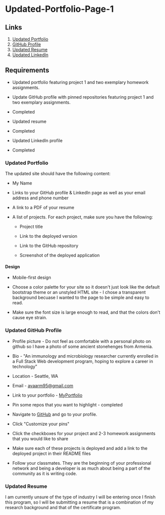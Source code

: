 # Updated-Portfolio-Page-1



## Links

1. [Updated Portfolio](https://avaarm.github.io/Updated-Portfolio-Page-1/)
2. [GitHub Profile](https://avaarm.github.io/Updated-Portfolio-Page-1/) 
3. [Updated Resume](file:///Users/armenuhiavanesyan/Downloads/2019%20Research%20(8).pdf) 
4. [Updated LinkedIn](https://www.linkedin.com/in/armenuhi-avanesyan-99101286/) 



## Requirements

* Updated portfolio featuring project 1 and two exemplary homework assignments. 

* Update GitHub profile with pinned repositories featuring project 1 and two exemplary assignments.  
- Completed 

* Updated resume
- Completed 

* Updated LinkedIn profile
- Completed


### Updated Portfolio

The updated site should have the following content:

* My Name

* Links to your GitHub profile & LinkedIn page as well as your email address and phone number

* A link to a PDF of your resume

* A list of projects. For each project, make sure you have the following:

  * Project title

  * Link to the deployed version

  * Link to the GitHub repository

  * Screenshot of the deployed application


#### Design


* Mobile-first design

* Choose a color palette for your site so it doesn't just look like
the default bootstrap theme or an unstyled HTML site - I chose a transparent background becuase I wanted to the page to be simple and easy to read. 

* Make sure the font size is large enough to read, and that the colors don't cause eye strain.


### Updated GitHub Profile 


 * Profile picture - Do not feel as comfortable with a personal photo on github so I have a photo of some ancient stonehenges from Armenia.

 * Bio - "An immunology and microbiology researcher currently enrolled in a Full Stack Web development program, hoping to explore a career in technology"

 * Location - Seattle, WA

 * Email - avaarm95@gmail.com

 * Link to your portfolio - [MyPortfolio](https://avaarm.github.io/Updated-Portfolio-Page-1/)


 * Pin some repos that you want to highlight - completed

 * Navigate to [GitHub](https://github.com/) and go to your profile.

 * Click "Customize your pins"

 * Click the checkboxes for your project and 2-3 homework assignments that you would like to share

 * Make sure each of these projects is deployed and add a link to the deployed project in their README files

 * Follow your classmates. They are the beginning of your professional network and being a developer is as much about being a part of the community as it is writing code. 


### Updated Resume 

I am currently unsure of the type of industry I will be entering once I finish this program, so I will be submitting a resume that is a combination of my research background and that of the certificate program.

